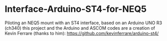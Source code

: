 # Interface-Arduino-ST4-for-NEQ5
Piloting an NEQ5 mount with an ST4 interface, based on an Arduino UNO R3 (ch340)
this project and the Arduino and ASCOM codes are a creation of Kevin Ferrare (thanks to him): https://github.com/kevinferrare/arduino-st4/


